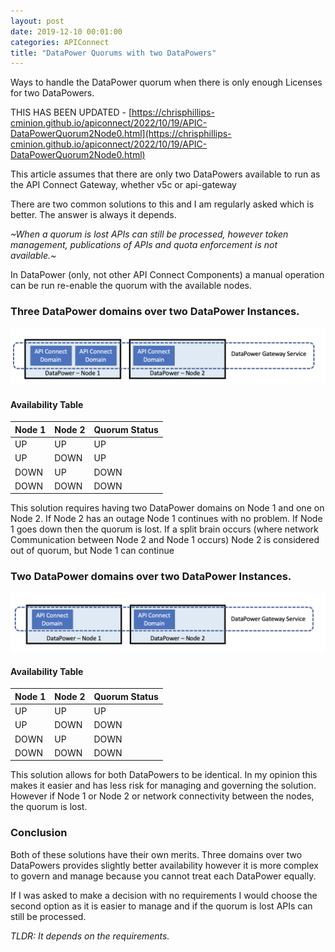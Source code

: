 ```yaml
---
layout: post
date: 2019-12-10 00:01:00
categories: APIConnect
title: "DataPower Quorums with two DataPowers"
---
```


Ways to handle the DataPower quorum when there is only enough Licenses for two DataPowers.


THIS HAS BEEN UPDATED - [https://chrisphillips-cminion.github.io/apiconnect/2022/10/19/APIC-DataPowerQuorum2Node0.html](https://chrisphillips-cminion.github.io/apiconnect/2022/10/19/APIC-DataPowerQuorum2Node0.html)
<!--more-->

This article assumes that there are only two DataPowers available to run as the  API Connect Gateway, whether v5c or api-gateway

There are two common solutions to this and I am regularly asked which is better. The answer is always it depends.

*~When a quorum is lost APIs can still be processed, however token management, publications of APIs and quota enforcement is not available.~*

In DataPower (only, not  other API Connect Components) a manual operation can be run re-enable the quorum with the available nodes.

### Three DataPower domains over two DataPower Instances.

![](/images/2node-1.png)

#### Availability Table

| Node 1     | Node 2     | Quorum Status |
| :------------- | :------------- |  :------------- |
| UP       | UP       | UP |
| UP       | DOWN       | UP |
| DOWN       | UP       | DOWN |
| DOWN       | DOWN       | DOWN |


This solution requires having two DataPower domains on Node 1 and one on Node 2. If Node 2 has an outage Node 1 continues with no problem. If Node 1 goes down then the quorum is lost.  If a split brain occurs (where network Communication between Node 2 and Node 1 occurs) Node 2 is considered out of quorum, but Node 1 can continue

### Two DataPower domains over  two DataPower Instances.


![](/images/2node-2.png)

#### Availability Table

| Node 1     | Node 2     | Quorum Status |
| :------------- | :------------- |  :------------- |
| UP       | UP       | UP |
| UP       | DOWN       | DOWN |
| DOWN       | UP       | DOWN |
| DOWN       | DOWN       | DOWN |

This solution allows for both DataPowers to be identical. In my opinion this makes it easier and has less risk for managing and governing the solution.  However if Node 1 or Node 2 or network connectivity between the nodes, the quorum is lost.

### Conclusion

Both of these solutions have their own merits. Three domains over two DataPowers provides slightly better availability however it is more complex to govern and manage because you cannot treat each DataPower equally.

If I was asked to make a decision with no requirements I would choose the second option as it is easier to manage and if the quorum is lost APIs can still be processed.

*TLDR: It depends on the requirements.*
